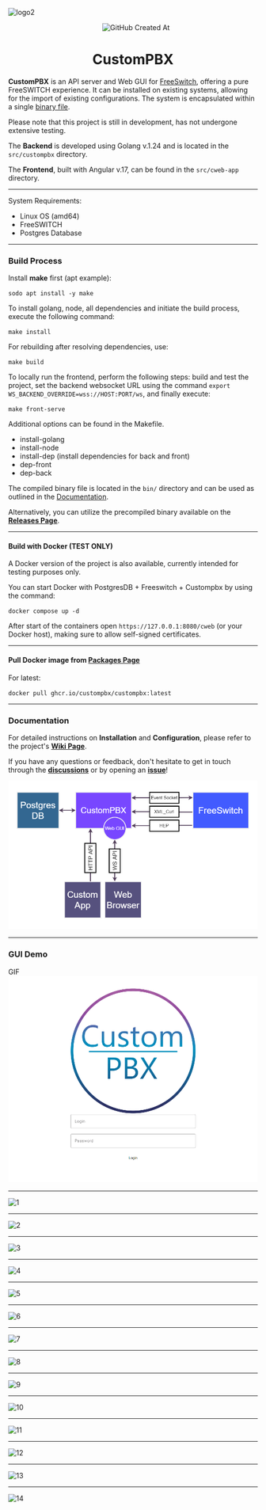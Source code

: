 ![logo2](https://github.com/user-attachments/assets/f45ea5b4-e269-4f5b-a787-d4a3870f17bf)
<p align="center">
    <img src="https://badgen.net//github/stars/custompbx/custompbx?color=ffd700" alt="">
    <img src="https://badgen.net/badge/license/MIT/cyan" alt="">
    <img src="https://badgen.net/github/last-commit/custompbx/custompbx?icon=github" alt="">
    <img alt="GitHub Created At" src="https://img.shields.io/github/created-at/custompbx/custompbx">
</p>

<h1 align="center">CustomPBX</h1>

**CustomPBX** is an API server and Web GUI for [FreeSwitch](https://github.com/signalwire/freeswitch), offering a pure FreeSWITCH experience. It can be installed on existing systems, allowing for the import of existing configurations. The system is encapsulated within a single [binary file](https://github.com/custompbx/custompbx/releases).

Please note that this project is still in development, has not undergone extensive testing.

The **Backend** is developed using Golang v.1.24 and is located in the ``src/custompbx`` directory.

The **Frontend**, built with Angular v.17, can be found in the ``src/cweb-app`` directory.

---
System Requirements:
* Linux OS (amd64)
* FreeSWITCH
* Postgres Database
---
### Build Process
Install **make** first (apt example):
```
sodo apt install -y make
```

To install golang, node, all dependencies and initiate the build process, execute the following command:
```
make install
```
For rebuilding after resolving dependencies, use:
```
make build
``` 
To locally run the frontend, perform the following steps: build and test the project, set the backend websocket URL using the command ``export WS_BACKEND_OVERRIDE=wss://HOST:PORT/ws``, and finally execute:
```
make front-serve
```  
Additional options can be found in the Makefile.
- install-golang
- install-node
- install-dep (install dependencies for back and front)
- dep-front
- dep-back

The compiled binary file is located in the ``bin/`` directory and can be used as outlined in the [Documentation](https://github.com/custompbx/custompbx/wiki).

Alternatively, you can utilize the precompiled binary available on the **[Releases Page](https://github.com/custompbx/custompbx/releases)**.

---
#### Build with Docker (TEST ONLY)
A Docker version of the project is also available, currently intended for testing purposes only.

You can start Docker with PostgresDB + Freeswitch + Custompbx by using the command:
```
docker compose up -d
```

After start of the containers open ``https://127.0.0.1:8080/cweb`` (or your Docker host), making sure to allow self-signed certificates.

---

#### Pull Docker image from **[Packages Page](https://github.com/custompbx/custompbx/pkgs/container/custompbx)**
For latest:
```
docker pull ghcr.io/custompbx/custompbx:latest
```
---
### Documentation
For detailed instructions on **Installation** and **Configuration**, please refer to the project's **[Wiki Page](https://github.com/custompbx/custompbx/wiki)**.

If you have any questions or feedback, don't hesitate to get in touch through the **[discussions](https://github.com/custompbx/custompbx/discussions)** or by opening an **[issue](https://github.com/custompbx/custompbx/issues)**!

![system diagram](https://github.com/custompbx/doc/raw/master/img/Diagram1.png)

---
### GUI Demo
GIF
![demo](https://github.com/custompbx/doc/blob/master/img/demo_anim.gif?raw=true)

---

![1](https://github.com/user-attachments/assets/3a6c238b-015b-4abf-86f7-cd6c74b94608)

---

![2](https://github.com/user-attachments/assets/eb692658-838f-4bfc-957a-38b21b81e6ff)

---

![3](https://github.com/user-attachments/assets/ecb77fc3-f2ae-4377-a880-2ea60b0f5e9b)

---

![4](https://github.com/user-attachments/assets/4d3d1621-f2f8-44b6-a5cf-d5de9e956f9a)

---

![5](https://github.com/user-attachments/assets/5b9e7d32-efb0-437d-a613-f6c5c44b4e0c)

---

![6](https://github.com/user-attachments/assets/d3188dce-9237-4085-83f8-db62ffdc5164)

---

![7](https://github.com/user-attachments/assets/bd19000e-e661-4370-b490-a8bc28b03b71)

---

![8](https://github.com/user-attachments/assets/8101e3ac-85f7-428c-8bb2-2dcc00863454)

---

![9](https://github.com/user-attachments/assets/0bf2b11e-8ca9-4fcb-9b2c-99b37d83bae3)

---

![10](https://github.com/user-attachments/assets/4be13bef-df08-4b0c-9ead-d8ca35c7117c)

---

![11](https://github.com/user-attachments/assets/6591410f-c699-470e-b71e-3c45de33ba8a)

---

![12](https://github.com/user-attachments/assets/8b4f7117-0487-467d-a5e7-c08bb5ceee31)

---

![13](https://github.com/user-attachments/assets/1f8cd30d-1bad-482e-8844-7d894c31ae1a)

---

![14](https://github.com/user-attachments/assets/45847e99-8f7f-45e3-a721-5df134c2cbfa)
